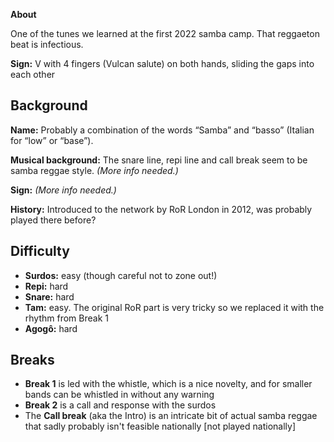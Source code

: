 **About**

One of the tunes we learned at the first 2022 samba camp. That reggaeton beat is infectious.

**Sign:** V with 4 fingers (Vulcan salute) on both hands, sliding the gaps into each other

## Background

**Name:** Probably a combination of the words “Samba” and “basso” (Italian for “low” or “base”).

**Musical background:** The snare line, repi line and call break seem to be samba reggae style. *(More info needed.)*

**Sign:** *(More info needed.)*

**History:** Introduced to the network by RoR London in 2012, was probably played there before?

## Difficulty

* **Surdos:** easy (though careful not to zone out!)
* **Repi:** hard
* **Snare:** hard
* **Tam:** easy. The original RoR part is very tricky so we replaced it with the rhythm from Break 1
* **Agogô:** hard

## Breaks

* **Break 1** is led with the whistle, which is a nice novelty, and for smaller bands can be whistled in without any warning
* **Break 2** is a call and response with the surdos
* The **Call break** (aka the Intro) is an intricate bit of actual samba reggae that sadly probably isn't feasible nationally \[not played nationally\]

